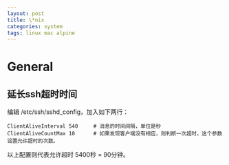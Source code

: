```yaml
---
layout: post
title: \*nix
categories: system
tags: linux mac alpine
---
```

# General

## 延长ssh超时时间

编辑 /etc/ssh/sshd_config，加入如下两行：

```shell
ClientAliveInterval 540		# 消息的时间间隔，单位是秒
ClientAliveCountMax 10		# 如果发现客户端没有相应，则判断一次超时，这个参数设置允许超时的次数。
```

以上配置则代表允许超时 5400秒 = 90分钟。

